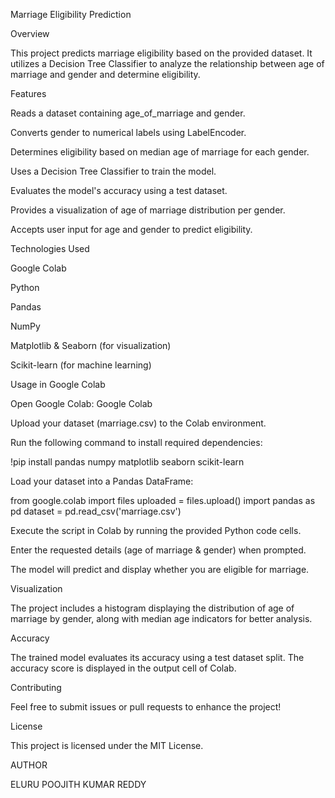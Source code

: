 Marriage Eligibility Prediction

Overview

This project predicts marriage eligibility based on the provided dataset. It utilizes a Decision Tree Classifier to analyze the relationship between age of marriage and gender and determine eligibility.

Features

Reads a dataset containing age_of_marriage and gender.

Converts gender to numerical labels using LabelEncoder.

Determines eligibility based on median age of marriage for each gender.

Uses a Decision Tree Classifier to train the model.

Evaluates the model's accuracy using a test dataset.

Provides a visualization of age of marriage distribution per gender.

Accepts user input for age and gender to predict eligibility.

Technologies Used

Google Colab

Python

Pandas

NumPy

Matplotlib & Seaborn (for visualization)

Scikit-learn (for machine learning)

Usage in Google Colab

Open Google Colab: Google Colab

Upload your dataset (marriage.csv) to the Colab environment.

Run the following command to install required dependencies:

!pip install pandas numpy matplotlib seaborn scikit-learn

Load your dataset into a Pandas DataFrame:

from google.colab import files
uploaded = files.upload()
import pandas as pd
dataset = pd.read_csv('marriage.csv')

Execute the script in Colab by running the provided Python code cells.

Enter the requested details (age of marriage & gender) when prompted.

The model will predict and display whether you are eligible for marriage.

Visualization

The project includes a histogram displaying the distribution of age of marriage by gender, along with median age indicators for better analysis.

Accuracy

The trained model evaluates its accuracy using a test dataset split. The accuracy score is displayed in the output cell of Colab.

Contributing

Feel free to submit issues or pull requests to enhance the project!

License

This project is licensed under the MIT License.

AUTHOR

ELURU POOJITH KUMAR REDDY


